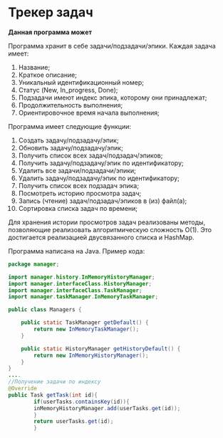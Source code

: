 # Трекер задач

**Данная программа может**

Программа хранит в себе задачи/подзадачи/эпики.
Каждая задача имеет:
1. Название;
2. Краткое описание;
3. Уникальный идентификационный номер;
4. Статус (New, In_progress, Done);
5. Подзадачи имеют индекс эпика, которому они принадлежат;
6. Продолжительность выполнения;
7. Ориентировочное время начала выполнения;

Программа имеет следующие функции:
1. Создать задачу/подзадачу/эпик;
2. Обновить задачу/подзадачу/эпик;
3. Получить список всех задач/подзадач/эпиков;
4. Получить задачу/подзадачу/эпик по идентификатору;
5. Удалить все задачи/подзадачи/эпики;
6. Удалить задачу/подзадачу/эпик по идентификатору;
7. Получить список всех подзадач эпика;
8. Посмотреть историю просмотра задач;
9. Запись (чтение) задач/подзадач/эпиков в (из) файл(а);
10. Сортировка списка задач по времени;

Для хранения истории просмотров задач реализованы методы, позволяющие реализовать алгоритмическую сложность О(1).
Это достигается реализацией двусвязанного списка и HashMap.

Программа написана на Java. Пример кода:

```java
package manager;

import manager.history.InMemoryHistoryManager;
import manager.interfaceClass.HistoryManager;
import manager.interfaceClass.TaskManager;
import manager.taskManager.InMemoryTaskManager;

public class Managers {

    public static TaskManager getDefault() {
        return new InMemoryTaskManager();
    }

    public static HistoryManager getHistoryDefault() {
        return new InMemoryHistoryManager();
    }
}
....
//Получение задачи по индексу
@Override
public Task getTask(int id){
        if(userTasks.containsKey(id)){
        inMemoryHistoryManager.add(userTasks.get(id));
        }
        return userTasks.get(id);
        }
```
